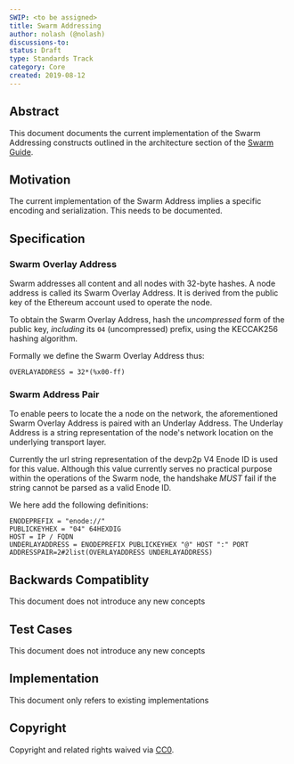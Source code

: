 ```yaml
---
SWIP: <to be assigned>
title: Swarm Addressing
author: nolash (@nolash) 
discussions-to: 
status: Draft
type: Standards Track
category: Core
created: 2019-08-12
---
```



## Abstract

This document documents the current implementation of the Swarm Addressing constructs outlined in the architecture section of the [Swarm Guide](https://swarm-guide.readthedocs.io).

## Motivation

The current implementation of the Swarm Address implies a specific encoding and serialization. This needs to be documented.

## Specification

### Swarm Overlay Address

Swarm addresses all content and all nodes with 32-byte hashes. A node
address is called its Swarm Overlay Address. It is derived from the
public key of the Ethereum account used to operate the node.

To obtain the Swarm Overlay Address, hash the *uncompressed* form of the
public key, *including* its `04` (uncompressed) prefix, using the KECCAK256 hashing
algorithm.

Formally we define the Swarm Overlay Address thus:

``` {numbers="none"}
OVERLAYADDRESS = 32*(%x00-ff)
```

### Swarm Address Pair

To enable peers to locate the a node on the network, the aforementioned
Swarm Overlay Address is paired with an Underlay Address. The Underlay
Address is a string representation of the node's network location on the
underlying transport layer.

Currently the url string representation of the devp2p V4 Enode ID is
used for this value. Although this value currently serves no practical
purpose within the operations of the Swarm node, the handshake *MUST*
fail if the string cannot be parsed as a valid Enode ID.

We here add the following definitions:

``` {numbers="none"}
ENODEPREFIX = "enode://"
PUBLICKEYHEX = "04" 64HEXDIG
HOST = IP / FQDN
UNDERLAYADDRESS = ENODEPREFIX PUBLICKEYHEX "@" HOST ":" PORT
ADDRESSPAIR=2#2list(OVERLAYADDRESS UNDERLAYADDRESS)
```

## Backwards Compatiblity

This document does not introduce any new concepts

## Test Cases

This document does not introduce any new concepts

## Implementation

This document only refers to existing implementations

## Copyright

Copyright and related rights waived via [CC0](https://creativecommons.org/publicdomain/zero/1.0/).
